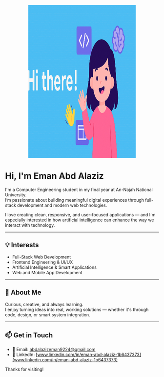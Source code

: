 <p align="center">
<img src="hi.png" alt="Welcome Banner" width="70%" height="500px" />
</p>


# Hi, I'm Eman Abd Alaziz

I'm a Computer Engineering student in my final year at An-Najah National University.  
I’m passionate about building meaningful digital experiences through full-stack development and modern web technologies.

I love creating clean, responsive, and user-focused applications — and I'm especially interested in how artificial intelligence can enhance the way we interact with technology.

---

## 💡 Interests
- Full-Stack Web Development  
- Frontend Engineering & UI/UX  
- Artificial Intelligence & Smart Applications  
- Web and Mobile App Development

---

## 🧕 About Me
Curious, creative, and always learning.  
I enjoy turning ideas into real, working solutions — whether it's through code, design, or smart system integration.

---

## 📫 Get in Touch
- 📧 Email: [abdalazizeman9224@gmail.com](abdalazizeman9224@gmail.com)  
- 💼 LinkedIn: [www.linkedin.com/in/eman-abd-alaziz-1b6437373](www.linkedin.com/in/eman-abd-alaziz-1b6437373)  

Thanks for visiting!
